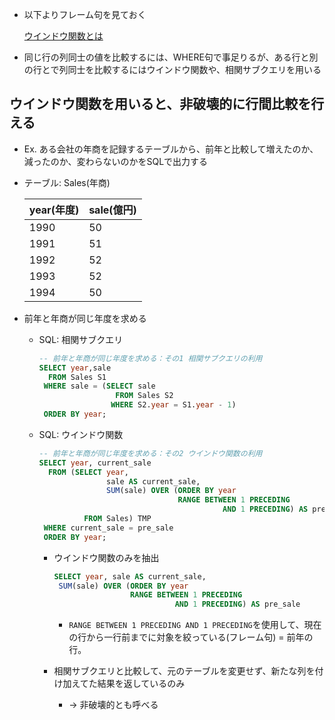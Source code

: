 - 以下よりフレーム句を見ておく
    
    [ウインドウ関数とは](https://www.notion.so/3701bfe5a4b143339d42374026f7684a?pvs=21) 
    
- 同じ行の列同士の値を比較するには、WHERE句で事足りるが、ある行と別の行とで列同士を比較するにはウインドウ関数や、相関サブクエリを用いる

## ウインドウ関数を用いると、非破壊的に行間比較を行える

- Ex. ある会社の年商を記録するテーブルから、前年と比較して増えたのか、減ったのか、変わらないのかをSQLで出力する
- テーブル: Sales(年商)
    
    
    | year(年度) | sale(億円) |
    | --- | --- |
    | 1990 | 50 |
    | 1991 | 51 |
    | 1992 | 52 |
    | 1993 | 52 |
    | 1994 | 50 |
- 前年と年商が同じ年度を求める
    - SQL: 相関サブクエリ
        
        ```sql
        -- 前年と年商が同じ年度を求める：その1 相関サブクエリの利用
        SELECT year,sale
          FROM Sales S1
         WHERE sale = (SELECT sale
                         FROM Sales S2
                        WHERE S2.year = S1.year - 1)
         ORDER BY year;
        
        ```
        
    - SQL: ウインドウ関数
        
        ```sql
        -- 前年と年商が同じ年度を求める：その2 ウインドウ関数の利用
        SELECT year, current_sale
          FROM (SELECT year,
                       sale AS current_sale,
                       SUM(sale) OVER (ORDER BY year
                                       RANGE BETWEEN 1 PRECEDING
                                                 AND 1 PRECEDING) AS pre_sale
                  FROM Sales) TMP
         WHERE current_sale = pre_sale
         ORDER BY year;
        ```
        
        - ウインドウ関数のみを抽出
            
            ```sql
            SELECT year, sale AS current_sale,
             SUM(sale) OVER (ORDER BY year
                             RANGE BETWEEN 1 PRECEDING
                                       AND 1 PRECEDING) AS pre_sale
            ```
            
            - `RANGE BETWEEN 1 PRECEDING AND 1 PRECEDING`を使用して、現在の行から一行前までに対象を絞っている(フレーム句) = 前年の行。
        - 相関サブクエリと比較して、元のテーブルを変更せず、新たな列を付け加えてた結果を返しているのみ
            - → 非破壊的とも呼べる